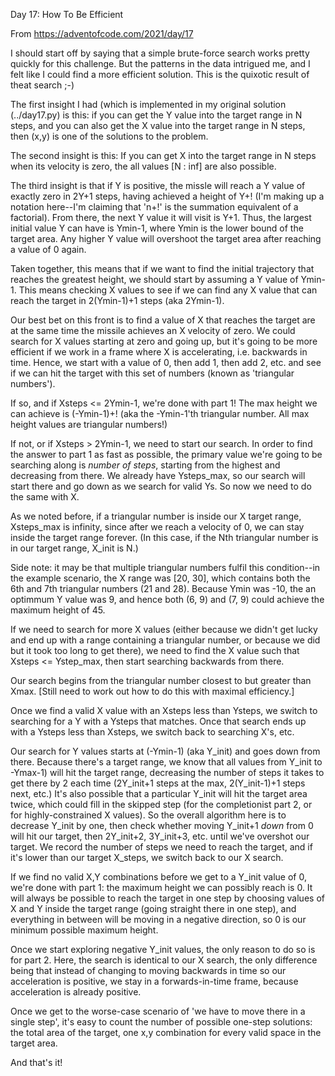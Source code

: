 Day 17:  How To Be Efficient

From https://adventofcode.com/2021/day/17

I should start off by saying that a simple brute-force search works pretty quickly for this challenge.  But the patterns in the data intrigued me, and I felt like I could find a more efficient solution.  This is the quixotic result of theat search ;-)

The first insight I had (which is implemented in my original solution (../day17.py) is this:  if you can get the Y value into the target range in N steps, and you can also get the X value into the target range in N steps, then (x,y) is one of the solutions to the problem.

The second insight is this:  If you can get X into the target range in N steps when its velocity is zero, the all values [N : inf] are also possible.

The third insight is that if Y is positive, the missle will reach a Y value of exactly zero in 2Y+1 steps, having achieved a height of Y+! (I'm making up a notation here--I'm claiming that 'n+!' is the summation equivalent of a factorial).  From there, the next Y value it will visit is Y+1.  Thus, the largest initial value Y can have is Ymin-1, where Ymin is the lower bound of the target area.  Any higher Y value will overshoot the target area after reaching a value of 0 again.

Taken together, this means that if we want to find the initial trajectory that reaches the greatest height, we should start by assuming a Y value of Ymin-1.  This means checking X values to see if we can find any X value that can reach the target in 2(Ymin-1)+1 steps (aka 2Ymin-1).

Our best bet on this front is to find a value of X that reaches the target are at the same time the missile achieves an X velocity of zero.  We could search for X values starting at zero and going up, but it's going to be more efficient if we work in a frame where X is accelerating, i.e. backwards in time.  Hence, we start with a value of 0, then add 1, then add 2, etc. and see if we can hit the target with this set of numbers (known as 'triangular numbers').

If so, and if Xsteps <= 2Ymin-1, we're done with part 1!  The max height we can achieve is (-Ymin-1)+! (aka the -Ymin-1'th triangular number.  All max height values are triangular numbers!)

If not, or if Xsteps > 2Ymin-1, we need to start our search.  In order to find the answer to part 1 as fast as possible, the primary value we're going to be searching along is *number of steps*, starting from the highest and decreasing from there. We already have Ysteps_max, so our search will start there and go down as we search for valid Ys.  So now we need to do the same with X.

As we noted before, if a triangular number is inside our X target range, Xsteps_max is infinity, since after we reach a velocity of 0, we can stay inside the target range forever.  (In this case, if the Nth triangular number is in our target range, X_init is N.)

Side note: it may be that multiple triangular numbers fulfil this condition--in the example scenario, the X range was [20, 30], which contains both the 6th and 7th triangular numbers (21 and 28).  Because Ymin was -10, the an optimmum Y value was 9, and hence both (6, 9) and (7, 9) could achieve the maximum height of 45.

If we need to search for more X values (either because we didn't get lucky and end up with a range containing a triangular number, or because we did but it took too long to get there), we need to find the X value such that Xsteps <= Ystep_max, then start searching backwards from there.

Our search begins from the triangular number closest to but greater than Xmax.
[Still need to work out how to do this with maximal efficiency.]

Once we find a valid X value with an Xsteps less than Ysteps, we switch to searching for a Y with a Ysteps that matches.  Once that search ends up with a Ysteps less than Xsteps, we switch back to searching X's, etc.

Our search for Y values starts at (-Ymin-1) (aka Y_init) and goes down from there.  Because there's a target range, we know that all values from Y_init to -Ymax-1) will hit the target range, decreasing the number of steps it takes to get there by 2 each time (2Y_init+1 steps at the max, 2(Y_init-1)+1 steps next, etc.)  It's also possible that a particular Y_init will hit the target area twice, which could fill in the skipped step (for the completionist part 2, or for highly-constrained X values).  So the overall algorithm here is to decrease Y_init by one, then check whether moving Y_init+1 *down* from 0 will hit our target, then 2Y_init+2, 3Y_init+3, etc. until we've overshot our target.  We record the number of steps we need to reach the target, and if it's lower than our target X_steps, we switch back to our X search.

If we find no valid X,Y combinations before we get to a Y_init value of 0, we're done with part 1:  the maximum height we can possibly reach is 0.  It will always be possible to reach the target in one step by choosing values of X and Y inside the target range (going straight there in one step), and everything in between will be moving in a negative direction, so 0 is our minimum possible maximum height.

Once we start exploring negative Y_init values, the only reason to do so is for part 2.  Here, the search is identical to our X search, the only difference being that instead of changing to moving backwards in time so our acceleration is positive, we stay in a forwards-in-time frame, because acceleration is already positive.

Once we get to the worse-case scenario of 'we have to move there in a single step', it's easy to count the number of possible one-step solutions:  the total area of the target, one x,y combination for every valid space in the target area.

And that's it!

